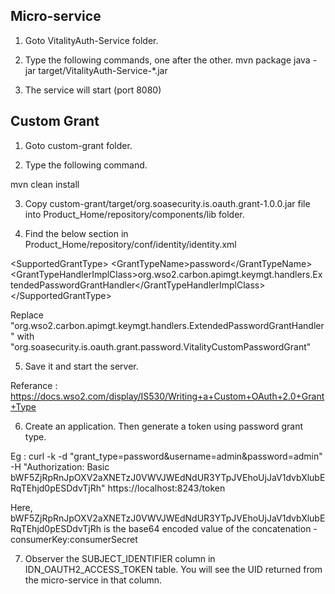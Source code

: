 Micro-service
-------------

1. Goto VitalityAuth-Service folder.

2. Type the following commands, one after the other.
mvn package
java -jar target/VitalityAuth-Service-*.jar

3. The service will start (port 8080)



Custom Grant
------------

1. Goto custom-grant folder.

2. Type the following command.

mvn clean install

3. Copy custom-grant/target/org.soasecurity.is.oauth.grant-1.0.0.jar file into Product_Home/repository/components/lib folder.

4. Find the below section in Product_Home/repository/conf/identity/identity.xml

&lt;SupportedGrantType>
&lt;GrantTypeName>password&lt;/GrantTypeName>
&lt;GrantTypeHandlerImplClass>org.wso2.carbon.apimgt.keymgt.handlers.ExtendedPasswordGrantHandler&lt;/GrantTypeHandlerImplClass>
&lt;/SupportedGrantType>

Replace "org.wso2.carbon.apimgt.keymgt.handlers.ExtendedPasswordGrantHandler" with "org.soasecurity.is.oauth.grant.password.VitalityCustomPasswordGrant"

5. Save it and start the server.

Referance : https://docs.wso2.com/display/IS530/Writing+a+Custom+OAuth+2.0+Grant+Type

6. Create an application. Then generate a token using password grant type.

Eg : curl -k -d "grant_type=password&username=admin&password=admin" -H "Authorization: Basic bWF5ZjRpRnJpOXV2aXNETzJ0VWVJWEdNdUR3YTpJVEhoUjJaV1dvbXlubERqTEhjd0pESDdvTjRh" https://localhost:8243/token

Here, bWF5ZjRpRnJpOXV2aXNETzJ0VWVJWEdNdUR3YTpJVEhoUjJaV1dvbXlubERqTEhjd0pESDdvTjRh is the base64 encoded value of the concatenation - consumerKey:consumerSecret

7. Observer the SUBJECT_IDENTIFIER column in IDN_OAUTH2_ACCESS_TOKEN table. You will see the UID returned from the micro-service in that column.
